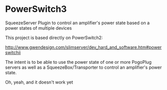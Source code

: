 PowerSwitch3
============

SqueezeServer Plugin to control an amplifier's power state based on a power states of multiple devices

This project is based directly on PowerSwitch2:

http://www.gwendesign.com/slimserver/dev_hard_and_software.htm#powerswitchii

The intent is to be able to use the power state of one or more PogoPlug servers as well as a SqueezeBox/Transporter to control an amplifier's power state.

Oh, yeah, and it doesn't work yet
